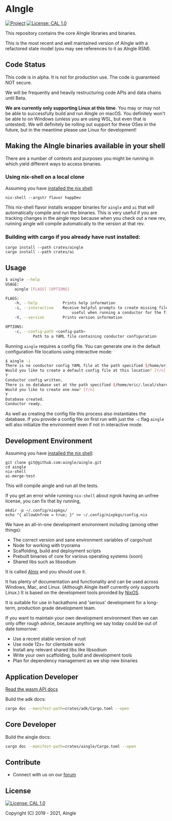 # AIngle

[![Project](https://img.shields.io/badge/project-aingle-blue.svg?style=flat-square)](http://aingle.ai/)
  [![License: CAL 1.0](https://img.shields.io/badge/License-CAL%201.0-blue.svg)](https://github.com/AIngleLab/cryptographic-autonomy-license)

This repository contains the core AIngle libraries and binaries.

This is the most recent and well maintained version of AIngle with a refactored state model (you may see references to it as AIngle RSM).

## Code Status

This code is in alpha. It is not for production use. The code is guaranteed NOT secure.

We will be frequently and heavily restructuring code APIs and data chains until Beta.

**We are currently only supporting Linux at this time**. You may or may not be able to successfully build and run AIngle on macOS. You definitely won't be able to on Windows (unless you are using WSL, but even that is untested). We will definitely be rolling out support for these OSes in the future, but in the meantime please use Linux for development!

## Making the AIngle binaries available in your shell
There are a number of contexts and purposes you might be running in which yield different ways to access binaries.


### Using nix-shell on a local clone
Assuming you have [installed the nix shell](https://nixos.wiki/wiki/Nix_Installation_Guide):

```
nix-shell --argstr flavor happDev
```

This nix-shell flavor installs wrapper binaries for `aingle` and `ai` that will automatically compile and run the binaries.  This is very useful if you are tracking changes in the aingle repo because when you check out a new rev, running aingle will compile automatically to the version at that rev.

### Building with cargo if you already have rust installed:
```
cargo install --path crates/aingle
cargo install --path crates/ai
```
## Usage

``` bash
$ aingle --help
USAGE:
    aingle [FLAGS] [OPTIONS]

FLAGS:
    -h, --help           Prints help information
    -i, --interactive    Receive helpful prompts to create missing files and directories,
                             useful when running a conductor for the first time
    -V, --version        Prints version information

OPTIONS:
    -c, --config-path <config-path>
            Path to a YAML file containing conductor configuration
```

Running `aingle` requires a config file.  You can generate one in the default configuration file locations using interactive mode:

``` bash
$ aingle -i
There is no conductor config YAML file at the path specified (/home/eric/.config/aingle/conductor-config.yml)
Would you like to create a default config file at this location? [Y/n]
Y
Conductor config written.
There is no database set at the path specified (/home/eric/.local/share/aingle/databases)
Would you like to create one now? [Y/n]
Y
Database created.
Conductor ready.
```

As well as creating the config file this process also instantiates the database.   If you provide a config file on first run with just the `-c` flag `aingle` will also initialize the environment even if not in interactive mode.

## Development Environment

Assuming you have [installed the nix shell](https://nixos.wiki/wiki/Nix_Installation_Guide):

```
git clone git@github.com:aingle/aingle.git
cd aingle
nix-shell
ai-merge-test
```

This will compile aingle and run all the tests.

If you get an error while running `nix-shell` about ngrok having an unfree license, you can fix that by running,

```
mkdir -p ~/.config/nixpkgs/
echo "{ allowUnfree = true; }" >> ~/.config/nixpkgs/config.nix
```

We have an all-in-one development environment including (among other things):

- The correct version and sane environment variables of cargo/rust
- Node for working with tryorama
- Scaffolding, build and deployment scripts
- Prebuilt binaries of core for various operating systems (soon)
- Shared libs such as libsodium

It is called [AInix](https://github.com/AIngleLab/ainglenix) and you should use it.

It has plenty of documentation and functionality and can be used across Windows, Mac, and Linux.
(Although AIngle itself currently only supports Linux.)
It is based on the development tools provided by [NixOS](http://nixos.org/).

It is suitable for use in hackathons and 'serious' development for a long-term,
production grade development team.

If you want to maintain your own development environment then we can only offer
rough advice, because anything we say today could be out of date tomorrow:

- Use a recent stable version of rust
- Use node 12x+ for clientside work
- Install any relevant shared libs like libsodium
- Write your own scaffolding, build and development tools
- Plan for dependency management as we ship new binaries

## Application Developer

[Read the wasm API docs](./crates/adk/README.md)

Build the adk docs:
```bash
cargo doc --manifest-path=crates/adk/Cargo.toml --open
```

## Core Developer

Build the aingle docs:
```bash
cargo doc --manifest-path=crates/aingle/Cargo.toml --open
```

## Contribute


* Connect with us on our [forum](https://forum.aingle.ai)

## License
 [![License: CAL 1.0](https://img.shields.io/badge/License-CAL%201.0-blue.svg)](https://github.com/AIngleLab/cryptographic-autonomy-license)

Copyright (C) 2019 - 2021, AIngle


